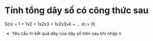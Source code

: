 # Tính tổng dãy số có công thức sau
S(n) = 1 + 1x2 + 1x2x3 + 1x2x3x4 + ...  (n > 0)
* Yêu cầu
In kết quả dãy của dãy số trên sau khi nhập n

 

